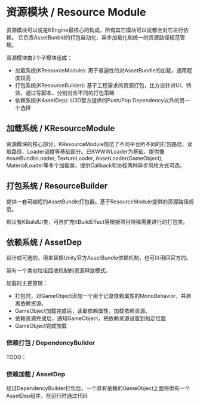 
# 资源模块 / Resource Module

资源模块可以说是KEngine最核心的构成，所有其它模块可以说都会对它进行依赖。
它负责AssetBunbld的打包自动化、异步加载化和统一的资源路径规范管理。

资源模块由3个子模块组成：

* 加载系统(KResourceModule): 用于普遍性的对AssetBundle的加载，通用程度较高
* 打包系统(KResourceBuilder): 基于工程需求的资源打包，比方说针对UI、特效，通过写脚本，分别对应不同的打包策略
* 依赖系统(KAssetDep): U3D官方提供的Push/Pop Dependency以外的另一个选择

## 加载系统 / KResourceModule

资源模块的核心部分，KResourceModule规范了不同平台所不同的打包路径、读取路径、Loader调度等基础部分。已KWWWLoader为基础，提供像AssetBundleLoader, TextureLoader, AssetLoader(GameObject), MaterialLoader等多个加载类，提供Callback和协程两种异步风格方式可选。


## 打包系统 / ResourceBuilder

提供一套可编程的AssetBundle打包器。基于ResourceModule提供的资源路径规范。

默认有KBuildUI类，可自扩充KBuildEffect等根据项目特殊需要进行的打包类。

## 依赖系统 / AssetDep

设计成可选的，用来替换Unity官方AssetBundle依赖机制，也可以用回官方的。

带有一个类似垃圾回收机制的资源释放模式。

加载时主要原理：
* 打包时，对GameObject添加一个用于记录依赖属性的MonoBehavior，并剥离依赖资源。
* GameObject加载完成后，读取依赖属性，加载依赖资源。
* 依赖资源完成后，通知GameObject，把依赖资源设置到指定位置
* GameObject完成加载

### 依赖打包 / DependencyBuilder
TODO：
### 依赖加载 / AssetDep

经过DependencyBuilder打包后，一个具有依赖的GameObject上面将绑有一个AssetDep组件，在运行时通过代码
